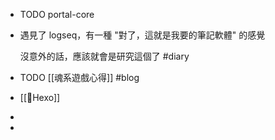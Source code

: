 - TODO portal-core
- 遇見了 logseq，有一種 "對了，這就是我要的筆記軟體" 的感覺
  
  沒意外的話，應該就會是研究這個了
  #diary
- TODO [[魂系遊戲心得]]
  #blog
- [[Hexo]]
-
-